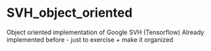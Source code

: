 # SVH_object_oriented
Object oriented implementation of Google SVH (Tensorflow)
Already implemented before - just to exercise + make it organized
